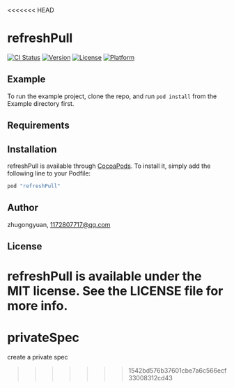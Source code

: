 <<<<<<< HEAD
# refreshPull

[![CI Status](http://img.shields.io/travis/zhugongyuan/refreshPull.svg?style=flat)](https://travis-ci.org/zhugongyuan/refreshPull)
[![Version](https://img.shields.io/cocoapods/v/refreshPull.svg?style=flat)](http://cocoapods.org/pods/refreshPull)
[![License](https://img.shields.io/cocoapods/l/refreshPull.svg?style=flat)](http://cocoapods.org/pods/refreshPull)
[![Platform](https://img.shields.io/cocoapods/p/refreshPull.svg?style=flat)](http://cocoapods.org/pods/refreshPull)

## Example

To run the example project, clone the repo, and run `pod install` from the Example directory first.

## Requirements

## Installation

refreshPull is available through [CocoaPods](http://cocoapods.org). To install
it, simply add the following line to your Podfile:

```ruby
pod "refreshPull"
```

## Author

zhugongyuan, 1172807717@qq.com

## License

refreshPull is available under the MIT license. See the LICENSE file for more info.
=======
# privateSpec
create a private spec
>>>>>>> 1542bd576b37601cbe7a6c566ecf33008312cd43

